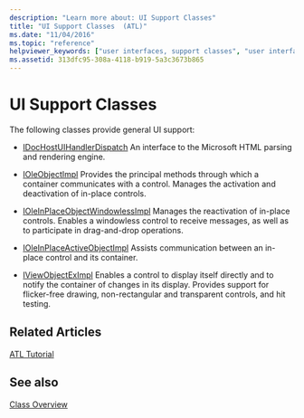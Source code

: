 ```yaml
---
description: "Learn more about: UI Support Classes"
title: "UI Support Classes  (ATL)"
ms.date: "11/04/2016"
ms.topic: "reference"
helpviewer_keywords: ["user interfaces, support classes", "user interfaces, ATL classes"]
ms.assetid: 313dfc95-308a-4118-b919-5a3c3673b865
---
```

# UI Support Classes

The following classes provide general UI support:

- [IDocHostUIHandlerDispatch](../atl/reference/idochostuihandlerdispatch-interface.md) An interface to the Microsoft HTML parsing and rendering engine.

- [IOleObjectImpl](../atl/reference/ioleobjectimpl-class.md) Provides the principal methods through which a container communicates with a control. Manages the activation and deactivation of in-place controls.

- [IOleInPlaceObjectWindowlessImpl](../atl/reference/ioleinplaceobjectwindowlessimpl-class.md) Manages the reactivation of in-place controls. Enables a windowless control to receive messages, as well as to participate in drag-and-drop operations.

- [IOleInPlaceActiveObjectImpl](../atl/reference/ioleinplaceactiveobjectimpl-class.md) Assists communication between an in-place control and its container.

- [IViewObjectExImpl](../atl/reference/iviewobjecteximpl-class.md) Enables a control to display itself directly and to notify the container of changes in its display. Provides support for flicker-free drawing, non-rectangular and transparent controls, and hit testing.

## Related Articles

[ATL Tutorial](../atl/active-template-library-atl-tutorial.md)

## See also

[Class Overview](../atl/atl-class-overview.md)
